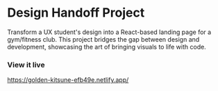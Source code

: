 # Design Handoff Project

Transform a UX student's design into a React-based landing page for a gym/fitness club. This project bridges the gap between design and development, showcasing the art of bringing visuals to life with code.

### View it live

https://golden-kitsune-efb49e.netlify.app/
